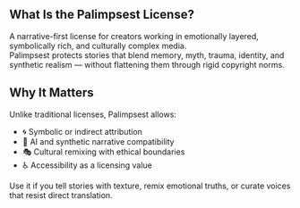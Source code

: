 ## What Is the Palimpsest License?

A narrative-first license for creators working in emotionally layered, symbolically rich, and culturally complex media.  
Palimpsest protects stories that blend memory, myth, trauma, identity, and synthetic realism — without flattening them through rigid copyright norms.

## Why It Matters
Unlike traditional licenses, Palimpsest allows:
- 🌀 Symbolic or indirect attribution
- 🧠 AI and synthetic narrative compatibility
- 🎭 Cultural remixing with ethical boundaries
- ♿ Accessibility as a licensing value

Use it if you tell stories with texture, remix emotional truths, or curate voices that resist direct translation.
